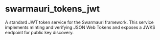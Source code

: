 # swarmauri_tokens_jwt

A standard JWT token service for the Swarmauri framework. This service
implements minting and verifying JSON Web Tokens and exposes a JWKS
endpoint for public key discovery.
